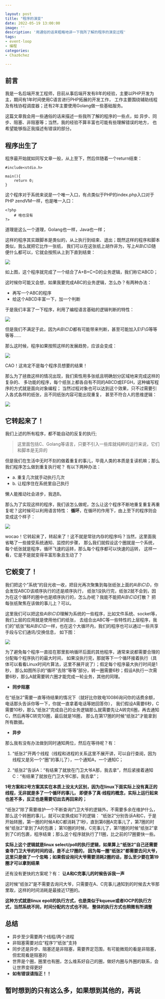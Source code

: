 ```yaml
---

layout: post
title: "程序的演变"
date: 2022-05-19 13:00:00
image: ''
description: '用通俗的话来粗略地讲一下我所了解的程序的演变过程'
tags:
- event-loop
- 编程
categories:
- Chaz6chez

---
```



## 前言

我是一名后端开发工程师，目前从事后端开发有8年的经验，主要以PHP开发为主，期间有1年时间使用C语言进行PHP拓展的开发工作，
工作主要围绕辅助线程及有栈协程调度器；还有2年主要使用Golang做一些基础服务。

这篇文章我会用一些通俗的话来描述一些我所了解的程序的一些点，如 异步、同步、阻塞、非阻塞等；当然，我的经验不算丰富也可能有些理解错误的地方，
也希望能够指正我描述有错误的部分。

## 程序出生了

程序最开始就如同写文章一般，从上至下，然后伴随着一个return结束：

```
#include<stdio.h>

main(){
    return 0;
}
```

这个程序对于系统来说是一个唯一入口，有点类似于PHP的index.php入口对于PHP zendVM一样，也是唯一入口：

```
<?php
    # 啥也没有
?>
```
道理是这么一个道理，Golang也一样，Java也一样；

这样的程序其实跟脚本是类似的，从上执行到结束、退出；既然这样的程序和脚本类似，我么就把它比作一张纸，
我们可以在这张纸上胡作非为，写上A\B\C\D随便什么都可以，它就会按照从上到下直到结束：

![](../images/TheEvolutionOfTheProgram/1.png)

如上图，这个程序就完成了一个结合了A+B+C+D的业务逻辑，我们称它ABCD；

这时候你可能又会想，如果我要完成ABC的业务逻辑，怎么办？有两种办法：

- 再写一个ABC的程序
- 给这个ABCD丰富一下，加一个判断

于是我们丰富了一下程序，利用了编程语言基础的逻辑判断的特性：

![](../images/TheEvolutionOfTheProgram/2.png)

但是我们不满足于此，因为A\B\C\D都有可能带来判断，甚至可能加入E\F\G等等等等……

那么这时候，程序如果按照这样的发展趋势，应该会变成：

![](../images/TheEvolutionOfTheProgram/3.png)

CAO！这肯定不是每个程序员想要的结果！

那么为了拯救这样的情况出现，我们索性用多张纸且明确划分区域地来完成这样的复杂的、
多功能的程序，每个纸张上都各自有不同的ABCD或EFGH，这种编写程序的方式就是面向对象编程；
当然过程对象也可以达到这个效果，只不过需要引入各式各样的纸张，且不同纸张内容可能出现重复，
甚至不符合人的思维逻辑：

![](../images/TheEvolutionOfTheProgram/4.png)


## 它转起来了！

我们上述的所有程序，都不能自动的反复的执行;
> 这里面包括C、Golang等语言，只要不引入一些库就纯粹的运行来说，它们和脚本是无异的

但是我们在生活中无时不刻的做着重复的事儿，毕竟人类的本质是复读机嘛；那么我们程序怎么做到重复执行呢？
有以下两种办法：
- a. 重复几次就手动执行几次
- b. 让程序住在系统里自己执行

懒人能推动社会进步，我选B。

那么为了实现这样的程序，我们该怎么做呢，怎么让这个程序不断地重复重复再重复呢？这时候可以利用语言特性：
**循环**，在循环的作用下，由上至下的程序则会变成这个样子：

![](../images/TheEvolutionOfTheProgram/5.png)

wocao！它转起来了，转起来了！这不就是常驻内存的程序吗？当然，这里面我省略了一些接受系统通知、监控的步骤，
那么我们就假设这个圈就是一个系统，每个纸张就是程序，循环飞速的运转，那么每个程序都可以快速的运转，
这样一看，它是不是就变得丰富形象且生动了？

## 它蜕变了！

我们把这个”系统“的目光收一收，把目光再次聚集到每张纸张上面的A\B\C\D，你会发现ABCD该顺序执行的还是顺序执行，
纸张1没执行完，纸张2就不会到，因为在这个循环的圈中也是顺序执行的，怎么办呢？我能不能把A\B\C\D打散？
把每张纸聚焦在该做的事儿上？可以。

这里我们可以把这些A\B\C\D理解为系统的一些程序，比如文件系统、socket等，我们上层的应用就是使用他们的纸张，
去组合出ABC等一些特性的上层程序，我们的”纸张“和A\B\C\D一样，也在这个大循环内，我们的程序也可以通过一些共享手段与它们通讯/交换信息，
如下图：

![](../images/TheEvolutionOfTheProgram/6.png)

为了避免每个程序一直挂在那里影响循环后面的其他程序，通常来说都需要合理的分配每个程序执行的最大时间，
如果没执行完，那就等下一个循环接着执行（具体可以看看Linux时间片算法，这里不展开说了）；假定每个程序最大执行时间是1秒，
那么如图所示的“循环”去除“等等”部分，转一圈需要6秒；假设A执行一次需要6秒，那么A就需要转六圈才能完成一轮业务，其他的同理。

- **同步阻塞**

在“纸张2”需要一直等待结果的情况下（就好比你致电10086询问你的话费余额，电话那头告诉你等一下，你就一直拿着电话等她回答你），
我们假设A需要6秒，C需要10秒，那么“纸张2”完成自己的业务逻辑那么就需要先让A转完6圈，再去通知C，然后再等C转完10圈，最后就是16圈，
那么在第17圈的时候“纸张2”才能拿到所有数据。

- **异步**

那么我有没有办法做到同时通知两位，然后在等待呢？有：

1. “纸张2”开两个线程（线程和进程的关系这里不展开讲，可以自行查阅，因为线程又是另一个“圈”的事儿了），一个通知A，一个通知C；

2. “纸张2”告诉A：“有结果了就放在门卫大爷A那，我去拿”，然后紧接着通知C：“有结果了就放在门卫大爷C那，我去拿”；

**1号方案和2号方案其实在本质上没太大区别，因为在linux下面实际上没有真正的线程，无非就是多了一个循环的事儿，
即便多了真·线程的概念，实际上运行起来也差不多，反正也是需要切出去再回来的；**

“纸张2”除了需要维护一个不断查询门卫大爷的逻辑外，不需要多余在维护什么，那么这个转圈的事儿，就可以变换成如下的逻辑：
“纸张2”分别告诉A和C，于是开始转圈，第一圈的时候A和C都消耗了1秒，直到第6圈A完事儿了，第7圈的时候“纸张2”拿到了A的包裹；
第10圈的时候，C完事儿了，第11圈的时候“纸张2”拿到了C的包裹，程序结束；那么这个程序就执行了11圈，比之前的17圈要快一些。

**实际上这个逻辑就是linux select/poll的执行逻辑，如果算上“纸张2”自己还需要查寻门卫大爷的时间的话，是不止17圈的，
因为每一圈“纸张2”都需要去问大爷，这里只是做了一个忽略；如果假设询问大爷需要消耗2圈的话，那么至少要在第19圈才可以拿到结果**

还有没有更快的方案呢？有：
**让A和C完事儿的时候告诉我一声**

这时候“纸张2”是不需要去询问大爷，只需要在A、C完事儿通知到的时候去大爷那里取，这样的时间消耗是最接近17圈的。

**这种方式就是linux epoll的执行方式，也是类似于kqueue或者IOCP的执行方式，当然系统不同，时间分配的方式也不同，
整体的执行方式也稍微有所调整**

## 总结

- 异步至少需要两个线程/两个进程
- 非阻塞需要对应“程序”/“纸张”支持
- 同步还是异步、阻塞还是非阻塞，需要界定范围，有可能微观的看是非阻塞，但宏观看是阻塞的
- 世界是个圈，圈里也有圈，怎么维系好自己的圈，做好内圈与外圈的联系，会让世界变得更好
- **如有错误请指正！！**

## 暂时想到的只有这么多，如果想到其他的，再说